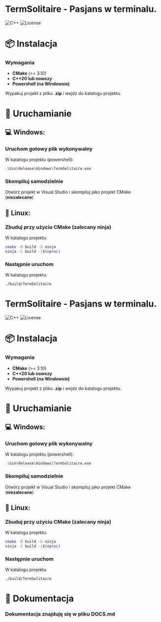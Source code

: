 ﻿# TermSolitaire - Pasjans w terminalu.

![C++](https://img.shields.io/badge/C%2B%2B-20-blue.svg)
![License](https://img.shields.io/badge/License-MIT-green.svg)

# 📦 Instalacja
### **Wymagania**
- **CMake** (>= 3.10)
- **C++20 lub nowszy**
- **Powershell (na Windowsie)**

Wypakuj projekt z pliku **.zip** i wejdz do katalogu projektu.

# 🚀 Uruchamianie
## 💻 Windows:
### **Uruchom gotowy plik wykonywalny**
W katalogu projektu (powershell): 
```sh 
.\bin\Release\Windows\TermSolitaire.exe
```
### **Skompiluj samodzielnie**
Otwórz projekt w Visual Studio i skompiluj jako projekt CMake (**niezalecane**)
## 🐧 Linux:
### **Zbuduj przy użyciu CMake (zalecany ninja)**
W katalogu projektu:
```sh
cmake -B build -G ninja
ninja -C build -j$(nproc)
```
### **Następnie uruchom**
W katalogu projektu:
```sh
./build/TermSolitaire
```

# TermSolitaire - Pasjans w terminalu.

![C++](https://img.shields.io/badge/C%2B%2B-20-blue.svg)
![License](https://img.shields.io/badge/License-MIT-green.svg)

# 📦 Instalacja
### **Wymagania**
- **CMake** (>= 3.10)
- **C++20 lub nowszy**
- **Powershell (na Windowsie)**

Wypakuj projekt z pliku **.zip** i wejdz do katalogu projektu.

# 🚀 Uruchamianie
## 💻 Windows:
### **Uruchom gotowy plik wykonywalny**
W katalogu projektu (powershell): 
```sh 
.\bin\Release\Windows\TermSolitaire.exe
```
### **Skompiluj samodzielnie**
Otwórz projekt w Visual Studio i skompiluj jako projekt CMake (**niezalecane**)
## 🐧 Linux:
### **Zbuduj przy użyciu CMake (zalecany ninja)**
W katalogu projektu:
```sh
cmake -B build -G ninja
ninja -C build -j$(nproc)
```
### **Następnie uruchom**
W katalogu projektu:
```sh
./build/TermSolitaire
```

# 📖 Dokumentacja
### **Dokumentacja znajduję się w pliku DOCS.md**